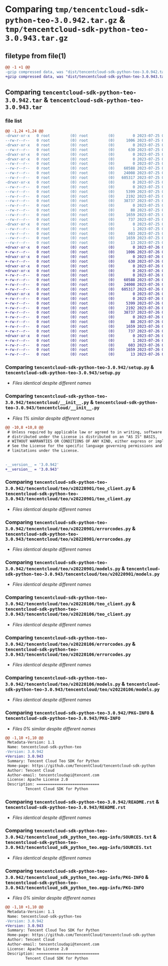 # Comparing `tmp/tencentcloud-sdk-python-teo-3.0.942.tar.gz` & `tmp/tencentcloud-sdk-python-teo-3.0.943.tar.gz`

## filetype from file(1)

```diff
@@ -1 +1 @@
-gzip compressed data, was "dist/tencentcloud-sdk-python-teo-3.0.942.tar", last modified: Tue Jul 25 04:27:07 2023, max compression
+gzip compressed data, was "dist/tencentcloud-sdk-python-teo-3.0.943.tar", last modified: Wed Jul 26 00:45:53 2023, max compression
```

## Comparing `tencentcloud-sdk-python-teo-3.0.942.tar` & `tencentcloud-sdk-python-teo-3.0.943.tar`

### file list

```diff
@@ -1,24 +1,24 @@
-drwxr-xr-x   0 root         (0) root         (0)        0 2023-07-25 04:27:07.000000 tencentcloud-sdk-python-teo-3.0.942/
--rw-r--r--   0 root         (0) root         (0)     1006 2023-07-25 04:27:07.000000 tencentcloud-sdk-python-teo-3.0.942/setup.py
-drwxr-xr-x   0 root         (0) root         (0)        0 2023-07-25 04:27:07.000000 tencentcloud-sdk-python-teo-3.0.942/tencentcloud/
--rw-r--r--   0 root         (0) root         (0)      630 2023-07-25 04:27:07.000000 tencentcloud-sdk-python-teo-3.0.942/tencentcloud/__init__.py
-drwxr-xr-x   0 root         (0) root         (0)        0 2023-07-25 04:27:07.000000 tencentcloud-sdk-python-teo-3.0.942/tencentcloud/teo/
-drwxr-xr-x   0 root         (0) root         (0)        0 2023-07-25 04:27:07.000000 tencentcloud-sdk-python-teo-3.0.942/tencentcloud/teo/v20220901/
--rw-r--r--   0 root         (0) root         (0)        0 2023-07-25 04:27:07.000000 tencentcloud-sdk-python-teo-3.0.942/tencentcloud/teo/v20220901/__init__.py
--rw-r--r--   0 root         (0) root         (0)    60588 2023-07-25 04:27:07.000000 tencentcloud-sdk-python-teo-3.0.942/tencentcloud/teo/v20220901/teo_client.py
--rw-r--r--   0 root         (0) root         (0)    24008 2023-07-25 04:27:07.000000 tencentcloud-sdk-python-teo-3.0.942/tencentcloud/teo/v20220901/errorcodes.py
--rw-r--r--   0 root         (0) root         (0)   605317 2023-07-25 04:27:07.000000 tencentcloud-sdk-python-teo-3.0.942/tencentcloud/teo/v20220901/models.py
-drwxr-xr-x   0 root         (0) root         (0)        0 2023-07-25 04:27:07.000000 tencentcloud-sdk-python-teo-3.0.942/tencentcloud/teo/v20220106/
--rw-r--r--   0 root         (0) root         (0)        0 2023-07-25 04:27:07.000000 tencentcloud-sdk-python-teo-3.0.942/tencentcloud/teo/v20220106/__init__.py
--rw-r--r--   0 root         (0) root         (0)     5399 2023-07-25 04:27:07.000000 tencentcloud-sdk-python-teo-3.0.942/tencentcloud/teo/v20220106/teo_client.py
--rw-r--r--   0 root         (0) root         (0)     2192 2023-07-25 04:27:07.000000 tencentcloud-sdk-python-teo-3.0.942/tencentcloud/teo/v20220106/errorcodes.py
--rw-r--r--   0 root         (0) root         (0)    38737 2023-07-25 04:27:07.000000 tencentcloud-sdk-python-teo-3.0.942/tencentcloud/teo/v20220106/models.py
--rw-r--r--   0 root         (0) root         (0)        0 2023-07-25 04:27:07.000000 tencentcloud-sdk-python-teo-3.0.942/tencentcloud/teo/__init__.py
--rw-r--r--   0 root         (0) root         (0)       88 2023-07-25 04:27:07.000000 tencentcloud-sdk-python-teo-3.0.942/setup.cfg
--rw-r--r--   0 root         (0) root         (0)     1659 2023-07-25 04:27:07.000000 tencentcloud-sdk-python-teo-3.0.942/PKG-INFO
--rw-r--r--   0 root         (0) root         (0)      737 2023-07-25 04:27:07.000000 tencentcloud-sdk-python-teo-3.0.942/README.rst
-drwxr-xr-x   0 root         (0) root         (0)        0 2023-07-25 04:27:07.000000 tencentcloud-sdk-python-teo-3.0.942/tencentcloud_sdk_python_teo.egg-info/
--rw-r--r--   0 root         (0) root         (0)        1 2023-07-25 04:27:07.000000 tencentcloud-sdk-python-teo-3.0.942/tencentcloud_sdk_python_teo.egg-info/dependency_links.txt
--rw-r--r--   0 root         (0) root         (0)      603 2023-07-25 04:27:07.000000 tencentcloud-sdk-python-teo-3.0.942/tencentcloud_sdk_python_teo.egg-info/SOURCES.txt
--rw-r--r--   0 root         (0) root         (0)     1659 2023-07-25 04:27:07.000000 tencentcloud-sdk-python-teo-3.0.942/tencentcloud_sdk_python_teo.egg-info/PKG-INFO
--rw-r--r--   0 root         (0) root         (0)       13 2023-07-25 04:27:07.000000 tencentcloud-sdk-python-teo-3.0.942/tencentcloud_sdk_python_teo.egg-info/top_level.txt
+drwxr-xr-x   0 root         (0) root         (0)        0 2023-07-26 00:45:53.000000 tencentcloud-sdk-python-teo-3.0.943/
+-rw-r--r--   0 root         (0) root         (0)     1006 2023-07-26 00:45:53.000000 tencentcloud-sdk-python-teo-3.0.943/setup.py
+drwxr-xr-x   0 root         (0) root         (0)        0 2023-07-26 00:45:53.000000 tencentcloud-sdk-python-teo-3.0.943/tencentcloud/
+-rw-r--r--   0 root         (0) root         (0)      630 2023-07-26 00:45:53.000000 tencentcloud-sdk-python-teo-3.0.943/tencentcloud/__init__.py
+drwxr-xr-x   0 root         (0) root         (0)        0 2023-07-26 00:45:53.000000 tencentcloud-sdk-python-teo-3.0.943/tencentcloud/teo/
+drwxr-xr-x   0 root         (0) root         (0)        0 2023-07-26 00:45:53.000000 tencentcloud-sdk-python-teo-3.0.943/tencentcloud/teo/v20220901/
+-rw-r--r--   0 root         (0) root         (0)        0 2023-07-26 00:45:53.000000 tencentcloud-sdk-python-teo-3.0.943/tencentcloud/teo/v20220901/__init__.py
+-rw-r--r--   0 root         (0) root         (0)    60588 2023-07-26 00:45:53.000000 tencentcloud-sdk-python-teo-3.0.943/tencentcloud/teo/v20220901/teo_client.py
+-rw-r--r--   0 root         (0) root         (0)    24008 2023-07-26 00:45:53.000000 tencentcloud-sdk-python-teo-3.0.943/tencentcloud/teo/v20220901/errorcodes.py
+-rw-r--r--   0 root         (0) root         (0)   605317 2023-07-26 00:45:53.000000 tencentcloud-sdk-python-teo-3.0.943/tencentcloud/teo/v20220901/models.py
+drwxr-xr-x   0 root         (0) root         (0)        0 2023-07-26 00:45:53.000000 tencentcloud-sdk-python-teo-3.0.943/tencentcloud/teo/v20220106/
+-rw-r--r--   0 root         (0) root         (0)        0 2023-07-26 00:45:53.000000 tencentcloud-sdk-python-teo-3.0.943/tencentcloud/teo/v20220106/__init__.py
+-rw-r--r--   0 root         (0) root         (0)     5399 2023-07-26 00:45:53.000000 tencentcloud-sdk-python-teo-3.0.943/tencentcloud/teo/v20220106/teo_client.py
+-rw-r--r--   0 root         (0) root         (0)     2192 2023-07-26 00:45:53.000000 tencentcloud-sdk-python-teo-3.0.943/tencentcloud/teo/v20220106/errorcodes.py
+-rw-r--r--   0 root         (0) root         (0)    38737 2023-07-26 00:45:53.000000 tencentcloud-sdk-python-teo-3.0.943/tencentcloud/teo/v20220106/models.py
+-rw-r--r--   0 root         (0) root         (0)        0 2023-07-26 00:45:53.000000 tencentcloud-sdk-python-teo-3.0.943/tencentcloud/teo/__init__.py
+-rw-r--r--   0 root         (0) root         (0)       88 2023-07-26 00:45:53.000000 tencentcloud-sdk-python-teo-3.0.943/setup.cfg
+-rw-r--r--   0 root         (0) root         (0)     1659 2023-07-26 00:45:53.000000 tencentcloud-sdk-python-teo-3.0.943/PKG-INFO
+-rw-r--r--   0 root         (0) root         (0)      737 2023-07-26 00:45:53.000000 tencentcloud-sdk-python-teo-3.0.943/README.rst
+drwxr-xr-x   0 root         (0) root         (0)        0 2023-07-26 00:45:53.000000 tencentcloud-sdk-python-teo-3.0.943/tencentcloud_sdk_python_teo.egg-info/
+-rw-r--r--   0 root         (0) root         (0)        1 2023-07-26 00:45:53.000000 tencentcloud-sdk-python-teo-3.0.943/tencentcloud_sdk_python_teo.egg-info/dependency_links.txt
+-rw-r--r--   0 root         (0) root         (0)      603 2023-07-26 00:45:53.000000 tencentcloud-sdk-python-teo-3.0.943/tencentcloud_sdk_python_teo.egg-info/SOURCES.txt
+-rw-r--r--   0 root         (0) root         (0)     1659 2023-07-26 00:45:53.000000 tencentcloud-sdk-python-teo-3.0.943/tencentcloud_sdk_python_teo.egg-info/PKG-INFO
+-rw-r--r--   0 root         (0) root         (0)       13 2023-07-26 00:45:53.000000 tencentcloud-sdk-python-teo-3.0.943/tencentcloud_sdk_python_teo.egg-info/top_level.txt
```

### Comparing `tencentcloud-sdk-python-teo-3.0.942/setup.py` & `tencentcloud-sdk-python-teo-3.0.943/setup.py`

 * *Files identical despite different names*

### Comparing `tencentcloud-sdk-python-teo-3.0.942/tencentcloud/__init__.py` & `tencentcloud-sdk-python-teo-3.0.943/tencentcloud/__init__.py`

 * *Files 1% similar despite different names*

```diff
@@ -10,8 +10,8 @@
 # Unless required by applicable law or agreed to in writing, software
 # distributed under the License is distributed on an "AS IS" BASIS,
 # WITHOUT WARRANTIES OR CONDITIONS OF ANY KIND, either express or implied.
 # See the License for the specific language governing permissions and
 # limitations under the License.
 
 
-__version__ = '3.0.942'
+__version__ = '3.0.943'
```

### Comparing `tencentcloud-sdk-python-teo-3.0.942/tencentcloud/teo/v20220901/teo_client.py` & `tencentcloud-sdk-python-teo-3.0.943/tencentcloud/teo/v20220901/teo_client.py`

 * *Files identical despite different names*

### Comparing `tencentcloud-sdk-python-teo-3.0.942/tencentcloud/teo/v20220901/errorcodes.py` & `tencentcloud-sdk-python-teo-3.0.943/tencentcloud/teo/v20220901/errorcodes.py`

 * *Files identical despite different names*

### Comparing `tencentcloud-sdk-python-teo-3.0.942/tencentcloud/teo/v20220901/models.py` & `tencentcloud-sdk-python-teo-3.0.943/tencentcloud/teo/v20220901/models.py`

 * *Files identical despite different names*

### Comparing `tencentcloud-sdk-python-teo-3.0.942/tencentcloud/teo/v20220106/teo_client.py` & `tencentcloud-sdk-python-teo-3.0.943/tencentcloud/teo/v20220106/teo_client.py`

 * *Files identical despite different names*

### Comparing `tencentcloud-sdk-python-teo-3.0.942/tencentcloud/teo/v20220106/errorcodes.py` & `tencentcloud-sdk-python-teo-3.0.943/tencentcloud/teo/v20220106/errorcodes.py`

 * *Files identical despite different names*

### Comparing `tencentcloud-sdk-python-teo-3.0.942/tencentcloud/teo/v20220106/models.py` & `tencentcloud-sdk-python-teo-3.0.943/tencentcloud/teo/v20220106/models.py`

 * *Files identical despite different names*

### Comparing `tencentcloud-sdk-python-teo-3.0.942/PKG-INFO` & `tencentcloud-sdk-python-teo-3.0.943/PKG-INFO`

 * *Files 0% similar despite different names*

```diff
@@ -1,10 +1,10 @@
 Metadata-Version: 1.1
 Name: tencentcloud-sdk-python-teo
-Version: 3.0.942
+Version: 3.0.943
 Summary: Tencent Cloud Teo SDK for Python
 Home-page: https://github.com/TencentCloud/tencentcloud-sdk-python
 Author: Tencent Cloud
 Author-email: tencentcloudapi@tencent.com
 License: Apache License 2.0
 Description: ============================
         Tencent Cloud SDK for Python
```

### Comparing `tencentcloud-sdk-python-teo-3.0.942/README.rst` & `tencentcloud-sdk-python-teo-3.0.943/README.rst`

 * *Files identical despite different names*

### Comparing `tencentcloud-sdk-python-teo-3.0.942/tencentcloud_sdk_python_teo.egg-info/SOURCES.txt` & `tencentcloud-sdk-python-teo-3.0.943/tencentcloud_sdk_python_teo.egg-info/SOURCES.txt`

 * *Files identical despite different names*

### Comparing `tencentcloud-sdk-python-teo-3.0.942/tencentcloud_sdk_python_teo.egg-info/PKG-INFO` & `tencentcloud-sdk-python-teo-3.0.943/tencentcloud_sdk_python_teo.egg-info/PKG-INFO`

 * *Files 0% similar despite different names*

```diff
@@ -1,10 +1,10 @@
 Metadata-Version: 1.1
 Name: tencentcloud-sdk-python-teo
-Version: 3.0.942
+Version: 3.0.943
 Summary: Tencent Cloud Teo SDK for Python
 Home-page: https://github.com/TencentCloud/tencentcloud-sdk-python
 Author: Tencent Cloud
 Author-email: tencentcloudapi@tencent.com
 License: Apache License 2.0
 Description: ============================
         Tencent Cloud SDK for Python
```

